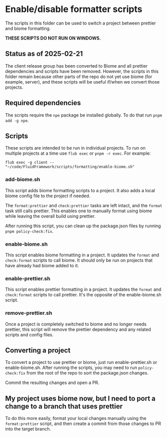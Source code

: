 # Enable/disable formatter scripts

The scripts in this folder can be used to switch a project between prettier and biome formatting.

**THESE SCRIPTS DO NOT RUN ON WINDOWS.**

## Status as of 2025-02-21

The client release group has been converted to Biome and all prettier dependencies and scripts have been removed.
However, the scripts in this folder remain because other parts of the repo do not yet use biome (for example, server), and these scripts will
be useful if/when we convert those projects.

## Required dependencies

The scripts require the `npe` package be installed globally. To do that run `pnpm add -g npe`.

## Scripts

These scripts are intended to be run in individual projects. To run on multiple projects at a time use `flub exec` or
`pnpm -r exec`. For example:

```
flub exec -g client -- "~/code/FluidFramework/scripts/formatting/enable-biome.sh"
```

### add-biome.sh

This script adds biome formatting scripts to a project. It also adds a local biome config file to the project if needed.

The `format:prettier` and `check:prettier` tasks are left intact, and the `format` task still calls prettier. This
enables one to manually format using biome while leaving the overall build using prettier.

After running this script, you can clean up the package.json files by running `pnpm policy-check:fix`.

### enable-biome.sh

This script enables biome formatting in a project. It updates the `format` and `check:format` scripts to call biome. It
should only be run on projects that have already had biome added to it.

### enable-prettier.sh

This script enables prettier formatting in a project. It updates the `format` and `check:format` scripts to call
prettier. It's the opposite of the enable-biome.sh script.

### remove-prettier.sh

Once a project is completely switched to biome and no longer needs prettier, this script will remove the prettier
dependency and any related scripts and config files.

## Converting a project

To convert a project to use prettier or biome, just run enable-prettier.sh or enable-biome.sh. After running the
scripts, you may need to run `policy-check:fix` from the root of the repo to sort the package.json changes.

Commit the resulting changes and open a PR.

## My project uses biome now, but I need to port a change to a branch that uses prettier

To do this more easily, format your local changes manually using the `format:prettier` script, and then create a
commit from those changes to PR into the target branch.
